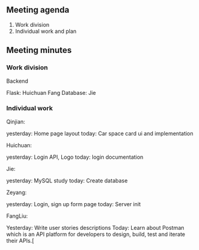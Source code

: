 ## Meeting agenda

1. Work division
2. Individual work and plan

## Meeting minutes

### Work division

Backend

Flask: Huichuan Fang
Database: Jie

### Individual work

Qinjian:

yesterday: Home page layout
today: Car space card ui and implementation

Huichuan:

yesterday: Login API, Logo
today: login documentation

Jie:

yesterday: MySQL study
today: Create database

Zeyang:

yesterday: Login, sign up form page
today: Server init

FangLiu:

Yesterday: Write user stories descriptions
Today: Learn about Postman which is an API platform for developers to design, build, test and iterate their APIs.[
